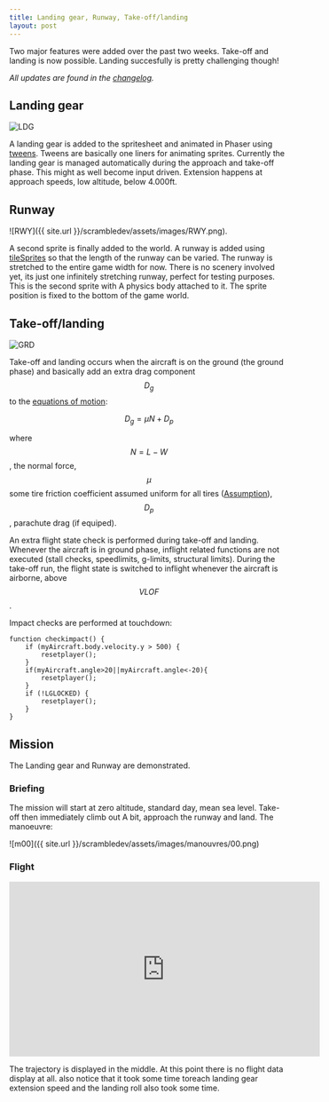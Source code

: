 ```yaml
---
title: Landing gear, Runway, Take-off/landing
layout: post
---
```


Two major features were added over the past two weeks. Take-off and landing is now possible. Landing succesfully is pretty challenging though!

*All updates are found in the [changelog](/scrambledev/2017/10/01/changelog.html).*

## Landing gear

![LDG](http://g.recordit.co/QuXCkTxsmn.gif)

A landing gear is added to the spritesheet and animated in Phaser using [tweens](https://phaser.io/examples/v2/category/tweens). Tweens are basically one liners for animating sprites.  Currently the landing gear is managed automatically during the approach and take-off phase. This might as well become input driven. Extension happens at approach speeds, low altitude,  below 4.000ft. 

## Runway

![RWY]({{ site.url }}/scrambledev/assets/images/RWY.png).

A second sprite is finally added to the world. A runway is added using [tileSprites](https://phaser.io/examples/v2/category/tile-sprites) so that the length of the runway can be varied. The runway is stretched to the entire game width for now. There is no scenery involved yet, its just one infinitely stretching runway, perfect for testing purposes.
This is the second sprite with A physics body attached to it. The sprite position is fixed to the bottom of the game world.

## Take-off/landing

![GRD](https://simplescientist.files.wordpress.com/2010/10/airplane1.png)

Take-off and landing occurs when the aircraft is on the ground (the ground phase) and basically add an extra drag component  $$D_g$$ to the [equations of motion](/scrambledev/2017/04/01/development-part-xx-eom-basic-atmosphere.html):

$$D_g= \mu N + D_p$$

 where $$ N=L-W$$, the normal force, $$\mu$$ some tire friction coefficient assumed uniform for all tires ([Assumption]()), $$D_p$$, parachute drag (if equiped). 


An extra flight state check is performed during take-off and landing. Whenever the aircraft is in ground phase, inflight related functions are not executed (stall checks, speedlimits, g-limits, structural limits). During the take-off run, the flight state is switched to inflight whenever the aircraft is airborne, above $$VLOF$$. 

Impact checks are performed at touchdown:

```
function checkimpact() {
	if (myAircraft.body.velocity.y > 500) {
		resetplayer();
	}
	if(myAircraft.angle>20||myAircraft.angle<-20){
		resetplayer();
	}
	if (!LGLOCKED) {
		resetplayer();
	}
}
```

## Mission

The Landing gear and Runway are demonstrated.

### Briefing

The mission will start at zero altitude, standard day, mean sea level. Take-off then immediately climb out A bit,  approach the runway and land. The manoeuvre:

![m00]({{ site.url }}/scrambledev/assets/images/manouvres/00.png)

### Flight

<iframe width="560" height="315" src="https://www.youtube.com/embed/Pv8SjE7s0yw?rel=0" frameborder="0" gesture="media" allowfullscreen></iframe>

The trajectory is displayed in the middle. At this point there is no flight data display at all.  also notice that it took some time toreach landing gear extension speed and the landing roll also took some time.
